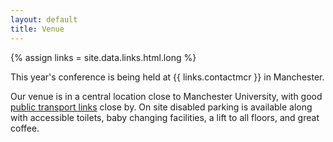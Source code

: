 ```yaml
---
layout: default
title: Venue
---
```


{% assign links = site.data.links.html.long %}

This year's conference is being held at {{ links.contactmcr }} in Manchester.

Our venue is in a central location close to Manchester University, with good [public transport links](https://contactmcr.com/visit/getting-here) close by. On site disabled parking is available along with accessible toilets, baby changing facilities, a lift to all floors, and great coffee.

